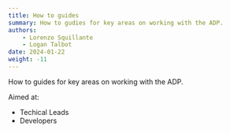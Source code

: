 ```yaml
---
title: How to guides
summary: How to gudies for key areas on working with the ADP.
authors:
    - Lorenzo Squillante
    - Logan Talbot
date: 2024-01-22
weight: -11
---
```

How to guides for key areas on working with the ADP.

Aimed at:

- Techical Leads
- Developers
